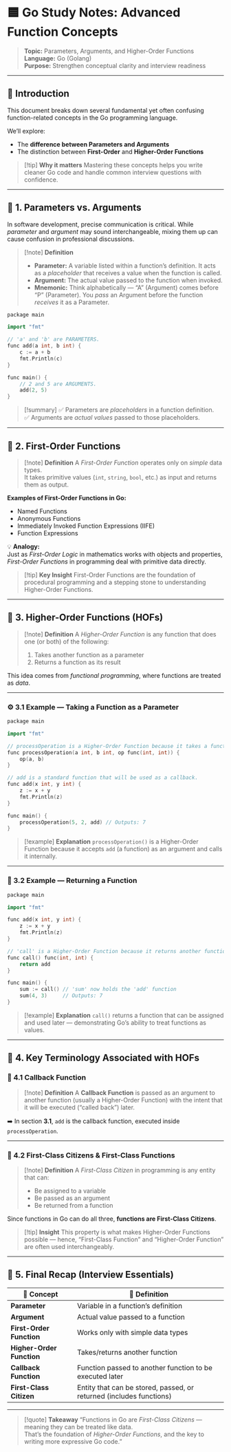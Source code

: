 # 🟦 Go Study Notes: Advanced Function Concepts

> **Topic:** Parameters, Arguments, and Higher-Order Functions  
> **Language:** Go (Golang)  
> **Purpose:** Strengthen conceptual clarity and interview readiness  

---

## 🧭 Introduction  

This document breaks down several fundamental yet often confusing function-related concepts in the Go programming language.  

We’ll explore:  
- The **difference between Parameters and Arguments**  
- The distinction between **First-Order** and **Higher-Order Functions**  

> [!tip] **Why it matters**
> Mastering these concepts helps you write cleaner Go code and handle common interview questions with confidence.

---

## 🔹 1. Parameters vs. Arguments  

In software development, precise communication is critical. While *parameter* and *argument* may sound interchangeable, mixing them up can cause confusion in professional discussions.  

> [!note] **Definition**
> - **Parameter:** A variable listed within a function’s definition. It acts as a *placeholder* that receives a value when the function is called.  
> - **Argument:** The actual value passed to the function when invoked.  
> - **Mnemonic:** Think alphabetically — “A” (Argument) comes before “P” (Parameter). You *pass* an Argument before the function *receives* it as a Parameter.  

```cpp
package main

import "fmt"

// 'a' and 'b' are PARAMETERS.
func add(a int, b int) {
    c := a + b
    fmt.Println(c)
}

func main() {
    // 2 and 5 are ARGUMENTS.
    add(2, 5)
}
```

> [!summary]
> ✅ Parameters are *placeholders* in a function definition.  
> ✅ Arguments are *actual values* passed to those placeholders.

---

## 🔸 2. First-Order Functions  

> [!note] **Definition**
> A *First-Order Function* operates only on *simple* data types.  
> It takes primitive values (`int`, `string`, `bool`, etc.) as input and returns them as output.

**Examples of First-Order Functions in Go:**  
- Named Functions  
- Anonymous Functions  
- Immediately Invoked Function Expressions (IIFE)  
- Function Expressions  

💡 **Analogy:**  
Just as *First-Order Logic* in mathematics works with objects and properties, *First-Order Functions* in programming deal with primitive data directly.  

> [!tip] **Key Insight**
> First-Order Functions are the foundation of procedural programming and a stepping stone to understanding Higher-Order Functions.

---

## 🧠 3. Higher-Order Functions (HOFs)  

> [!note] **Definition**
> A *Higher-Order Function* is any function that does one (or both) of the following:  
> 1. Takes another function as a parameter  
> 2. Returns a function as its result  

This idea comes from *functional programming*, where functions are treated as *data*.  

---

### ⚙️ 3.1 Example — Taking a Function as a Parameter  

```cpp
package main

import "fmt"

// processOperation is a Higher-Order Function because it takes a function 'op' as a parameter.
func processOperation(a int, b int, op func(int, int)) {
	op(a, b)
}

// add is a standard function that will be used as a callback.
func add(x int, y int) {
	z := x + y
	fmt.Println(z)
}

func main() {
	processOperation(5, 2, add) // Outputs: 7
}
```

> [!example] **Explanation**
> `processOperation()` is a Higher-Order Function because it accepts `add` (a function) as an argument and calls it internally.

---

### 🧩 3.2 Example — Returning a Function  

```cpp
package main

import "fmt"

func add(x int, y int) {
	z := x + y
	fmt.Println(z)
}

// 'call' is a Higher-Order Function because it returns another function.
func call() func(int, int) {
	return add
}

func main() {
	sum := call() // 'sum' now holds the 'add' function
	sum(4, 3)     // Outputs: 7
}
```

> [!example] **Explanation**
> `call()` returns a function that can be assigned and used later — demonstrating Go’s ability to treat functions as values.

---

## 🧩 4. Key Terminology Associated with HOFs  

### 🔸 4.1 Callback Function  

> [!note] **Definition**
> A **Callback Function** is passed as an argument to another function (usually a Higher-Order Function) with the intent that it will be executed (“called back”) later.  

➡️ In section **3.1**, `add` is the callback function, executed inside `processOperation`.

---

### 🔸 4.2 First-Class Citizens & First-Class Functions  

> [!note] **Definition**
> A *First-Class Citizen* in programming is any entity that can:  
> - Be assigned to a variable  
> - Be passed as an argument  
> - Be returned from a function  

Since functions in Go can do all three, **functions are First-Class Citizens**.  

> [!tip] **Insight**
> This property is what makes Higher-Order Functions possible — hence, “First-Class Function” and “Higher-Order Function” are often used interchangeably.

---

## 🧾 5. Final Recap (Interview Essentials)  

| 🧩 Concept | 💬 Definition |
|------------|----------------|
| **Parameter** | Variable in a function’s definition |
| **Argument** | Actual value passed to a function |
| **First-Order Function** | Works only with simple data types |
| **Higher-Order Function** | Takes/returns another function |
| **Callback Function** | Function passed to another function to be executed later |
| **First-Class Citizen** | Entity that can be stored, passed, or returned (includes functions) |

---

> [!quote] **Takeaway**
> “Functions in Go are *First-Class Citizens* — meaning they can be treated like data.  
> That’s the foundation of *Higher-Order Functions*, and the key to writing more expressive Go code.”
